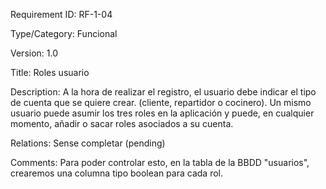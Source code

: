 Requirement 
ID: 
RF-1-04

Type/Category: 
Funcional

Version: 
1.0 

Title: 
Roles usuario

Description: 
A la hora de realizar el registro, el usuario debe indicar el tipo de cuenta que se quiere crear.
(cliente, repartidor o cocinero). Un mismo usuario puede asumir los tres roles en la aplicación y
puede, en cualquier momento, añadir o sacar roles asociados a su cuenta.

Relations: 
Sense completar (pending) 

Comments:
Para poder controlar esto, en la tabla de la BBDD "usuarios", crearemos una columna tipo boolean para cada rol.
